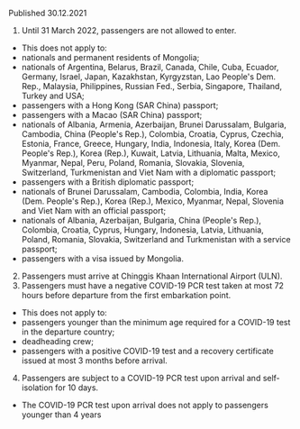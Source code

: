 Published 30.12.2021
1. Until 31 March 2022, passengers are not allowed to enter.
- This does not apply to:
- nationals and permanent residents of Mongolia;
- nationals of Argentina, Belarus, Brazil, Canada, Chile, Cuba, Ecuador, Germany, Israel, Japan, Kazakhstan, Kyrgyzstan, Lao People's Dem. Rep., Malaysia, Philippines, Russian Fed., Serbia, Singapore, Thailand, Turkey and USA;
- passengers with a Hong Kong (SAR China) passport;
- passengers with a Macao (SAR China) passport;
- nationals of Albania, Armenia, Azerbaijan, Brunei Darussalam, Bulgaria, Cambodia, China (People's Rep.), Colombia, Croatia, Cyprus, Czechia, Estonia, France, Greece, Hungary, India, Indonesia, Italy, Korea (Dem. People's Rep.), Korea (Rep.), Kuwait, Latvia, Lithuania, Malta, Mexico, Myanmar, Nepal, Peru, Poland, Romania, Slovakia, Slovenia, Switzerland, Turkmenistan and Viet Nam with a diplomatic passport;
- passengers with a British diplomatic passport;
- nationals of Brunei Darussalam, Cambodia, Colombia, India, Korea (Dem. People's Rep.), Korea (Rep.), Mexico, Myanmar, Nepal, Slovenia and Viet Nam with an official passport;
- nationals of Albania, Azerbaijan, Bulgaria, China (People's Rep.), Colombia, Croatia, Cyprus, Hungary, Indonesia, Latvia, Lithuania, Poland, Romania, Slovakia, Switzerland and Turkmenistan with a service passport;
- passengers with a visa issued by Mongolia.
2. Passengers must arrive at Chinggis Khaan International Airport (ULN).
3. Passengers must have a negative COVID-19 PCR test taken at most 72 hours before departure from the first embarkation point.
- This does not apply to:
- passengers younger than the minimum age required for a COVID-19 test in the departure country;
- deadheading crew;
- passengers with a positive COVID-19 test and a recovery certificate issued at most 3 months before arrival.
4. Passengers are subject to a COVID-19 PCR test upon arrival and self-isolation for 10 days.
- The COVID-19 PCR test upon arrival does not apply to passengers younger than 4 years